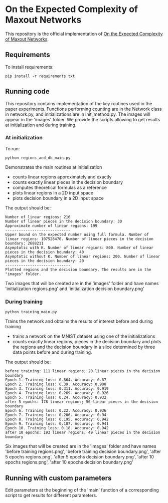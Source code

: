 # On the Expected Complexity of Maxout Networks

This repository is the official implementation of [On the Expected Complexity of Maxout Networks](anonymous). 

## Requirements

To install requirements:

```setup
pip install -r requirements.txt
```

## Running code

This repository contains implementation of the key routines used in the paper experiments.
Functions performing counting are in the Network class in network.py, and initializations are in init_method.py.
The images will appear in the 'images' folder.
We provide the scripts allowing to get results at initialization and during training.

### At initialization

To run:
```running at initialization
python regions_and_db_main.py
```

Demonstrates the main routines at initialization
 - counts linear regions approximately and exactly
 - counts exactly linear pieces in the decision boundary
 - computes theoretical formulas as a reference
 - plots linear regions in a 2D input space
 - plots decision boundary in a 2D input space
 
 The output should be:
 ```initialization output
Number of linear regions: 216
Number of linear pieces in the decision boundary: 30
Approximate number of linear regions: 199
-----------------------------
Upper bound on the expected number using full formula. Number of linear regions: 107528470. Number of linear pieces in the decision boundary: 2688211
Asymptotic with K. Number of linear regions: 800. Number of linear pieces in the decision boundary: 40
Asymptotic without K. Number of linear regions: 200. Number of linear pieces in the decision boundary: 20
-----------------------------
Plotted regions and the decision boundary. The results are in the "images" folder.
```
Two images that will be created are in the 'images' folder and have names 'initialization regions.png' and 'initialization decision boundary.png'

  
### During training

```running training
python training_main.py
```

Trains the network and obtains the results of interest before and during training
 - trains a network on the MNIST dataset using one of the initializations
 - counts exactly linear regions, pieces in the decision boundary and plots the regions and the decision boundary in a slice determined by three data points before and during training.

The output should be:
```training output
before training: 111 linear regions; 20 linear pieces in the decision boundary
Epoch 1. Training loss: 0.864. Accuracy: 0.87
Epoch 2. Training loss: 0.39. Accuracy: 0.908
Epoch 3. Training loss: 0.311. Accuracy: 0.919
Epoch 4. Training loss: 0.269. Accuracy: 0.926
Epoch 5. Training loss: 0.24. Accuracy: 0.932
after 5 epochs: 178 linear regions; 56 linear pieces in the decision boundary
Epoch 6. Training loss: 0.22. Accuracy: 0.936
Epoch 7. Training loss: 0.206. Accuracy: 0.94
Epoch 8. Training loss: 0.195. Accuracy: 0.942
Epoch 9. Training loss: 0.187. Accuracy: 0.941
Epoch 10. Training loss: 0.18. Accuracy: 0.942
after 10 epochs: 193 linear regions; 49 linear pieces in the decision boundary
```

Six images that will be created are in the 'images' folder and have names 'before training regions.png', 'before training decision boundary.png', 'after 5 epochs regions.png', 'after 5 epochs decision boundary.png', 'after 10 epochs regions.png', 'after 10 epochs decision boundary.png'

## Running with custom parameters
Edit parameters at the beginning of the 'main' function of a corresponding script to get results for different parameters.
